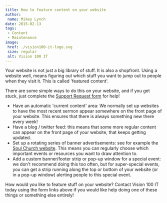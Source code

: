 ```yaml
---
title: How to feature content on your website
author:
 name: Mikey Lynch
date: 2015-02-13
tags:
 - Content
 - Maintenance
image:
 href: ./vision100-it-logo.svg
 size: regular
 alt: Vision 100 IT
---
```


Your website is not just a big library of stuff. It is also a shopfront. Using a website well, means figuring out which stuff you want to jump out to people when they visit it. This is called 'featured content'.

There are some simple ways to do this on your website, and if you get stuck, just complete the [Support Request form](/support) for help!

*   Have an automatic 'current content' area: We normally set up websites to have the most recent sermon appear somewhere on the front page of your website. This ensures that there is always something new there every week!
*   Have a blog / twitter feed: this means that some more regular content can appear on the front page of your website, that keeps getting updated.
*   Set up a rotating series of banner advertisements: see for example the [Soul Church website](http://soulchurch.org.au/). This means you can regularly choose which important events or resources you want to draw attention to.
*   Add a custom banner/footer strip or pop-up window for a special event: we don't recommend doing this too often, but for super-special events, you can get a strip running along the top or bottom of your website (or in a pop-up window) alerting people to this special event.

How would you like to feature stuff on your website? Contact Vision 100 IT today using the form links above if you would like help doing one of these things or something else entirely!
